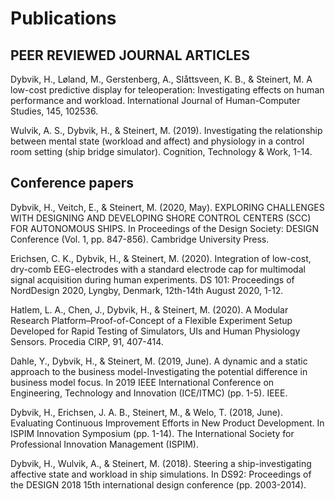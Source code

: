 # Publications

## PEER REVIEWED JOURNAL ARTICLES

Dybvik, H., Løland, M., Gerstenberg, A., Slåttsveen, K. B., & Steinert, M. A low-cost predictive display for teleoperation: Investigating effects on human performance and workload. International Journal of Human-Computer Studies, 145, 102536.

Wulvik, A. S., Dybvik, H., & Steinert, M. (2019). Investigating the relationship between mental state (workload and affect) and physiology in a control room setting (ship bridge simulator). Cognition, Technology & Work, 1-14.


## Conference papers

Dybvik, H., Veitch, E., & Steinert, M. (2020, May). EXPLORING CHALLENGES WITH DESIGNING AND DEVELOPING SHORE CONTROL CENTERS (SCC) FOR AUTONOMOUS SHIPS. In Proceedings of the Design Society: DESIGN Conference (Vol. 1, pp. 847-856). Cambridge University Press.

Erichsen, C. K., Dybvik, H., & Steinert, M. (2020). Integration of low-cost, dry-comb EEG-electrodes with a standard electrode cap for multimodal signal acquisition during human experiments. DS 101: Proceedings of NordDesign 2020, Lyngby, Denmark, 12th-14th August 2020, 1-12.

Hatlem, L. A., Chen, J., Dybvik, H., & Steinert, M. (2020). A Modular Research Platform–Proof-of-Concept of a Flexible Experiment Setup Developed for Rapid Testing of Simulators, UIs and Human Physiology Sensors. Procedia CIRP, 91, 407-414.

Dahle, Y., Dybvik, H., & Steinert, M. (2019, June). A dynamic and a static approach to the business model-Investigating the potential difference in business model focus. In 2019 IEEE International Conference on Engineering, Technology and Innovation (ICE/ITMC) (pp. 1-5). IEEE.

Dybvik, H., Erichsen, J. A. B., Steinert, M., & Welo, T. (2018, June). Evaluating Continuous Improvement Efforts in New Product Development. In ISPIM Innovation Symposium (pp. 1-14). The International Society for Professional Innovation Management (ISPIM).

Dybvik, H., Wulvik, A., & Steinert, M. (2018). Steering a ship-investigating affective state and workload in ship simulations. In DS92: Proceedings of the DESIGN 2018 15th international design conference (pp. 2003-2014).
